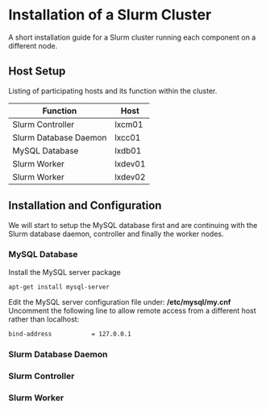 
Installation of a Slurm Cluster
===============================

A short installation guide for a Slurm cluster running each component on a different node.


Host Setup
----------

Listing of participating hosts and its function within the cluster.

Function                     |Host               
-----------------------------|-----------------------------
Slurm Controller             |lxcm01
Slurm Database Daemon        |lxcc01
MySQL Database               |lxdb01
Slurm Worker                 |lxdev01
Slurm Worker                 |lxdev02


Installation and Configuration
------------------------------

We will start to setup the MySQL database first and are continuing with the Slurm database daemon, controller and finally the worker nodes.

### MySQL Database

Install the MySQL server package
```
apt-get install mysql-server
```

Edit the MySQL server configuration file under: **/etc/mysql/my.cnf**  
Uncomment the following line to allow remote access from a different host rather than localhost:
```
bind-address           = 127.0.0.1
```


### Slurm Database Daemon




### Slurm Controller




### Slurm Worker
